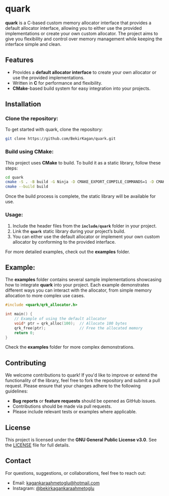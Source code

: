 # quark

**quark** is a C-based custom memory allocator interface that provides a default allocator interface, allowing you to either use the provided implementations or create your own custom allocator. The project aims to give you flexibility and control over memory management while keeping the interface simple and clean.

## Features
- Provides a **default allocator interface** to create your own allocator or use the provided implementations.
- Written in **C** for performance and flexibility.
- **CMake**-based build system for easy integration into your projects.

## Installation

### Clone the repository:
To get started with quark, clone the repository:

```bash
git clone https://github.com/BekirKagan/quark.git
```

### Build using CMake:

This project uses **CMake** to build. To build it as a static library, follow these steps:
```bash
cd quark
cmake -S . -B build -G Ninja -D CMAKE_EXPORT_COMPILE_COMMANDS=1 -D CMAKE_BUILD_TYPE=Release -D QRK_BUILD_EXAMPLES=1
cmake --build build
```
Once the build process is complete, the static library will be available for use.

### Usage:

1.  Include the header files from the **`include/quark`** folder in your project.
2.  Link the **`quark`** static library during your project’s build.
3.  You can either use the default allocator or implement your own custom allocator by conforming to the provided interface.

For more detailed examples, check out the **examples** folder.

## Example:

The **examples** folder contains several sample implementations showcasing how to integrate **quark** into your project. Each example demonstrates different ways you can interact with the allocator, from simple memory allocation to more complex use cases.

```c
#include <quark/qrk_allocator.h>

int main() {
    // Example of using the default allocator
    void* ptr = qrk_alloc(100);  // Allocate 100 bytes
    qrk_free(ptr);               // Free the allocated memory
    return 0;
}

```
Check the **examples** folder for more complex demonstrations.

## Contributing

We welcome contributions to quark! If you'd like to improve or extend the functionality of the library, feel free to fork the repository and submit a pull request. Please ensure that your changes adhere to the following guidelines:

-   **Bug reports** or **feature requests** should be opened as GitHub issues.
-   Contributions should be made via pull requests.
-   Please include relevant tests or examples where applicable.

## License

This project is licensed under the **GNU General Public License v3.0**. See the [LICENSE](LICENSE) file for full details.

## Contact

For questions, suggestions, or collaborations, feel free to reach out:

- Email: [kagankaraahmetoglu@hotmail.com](mailto:kagankaraahmetoglu@hotmail.com)
- Instagram: [@bekirkagankaraahmetoglu](https://www.instagram.com/bekirkagankaraahmetoglu)
